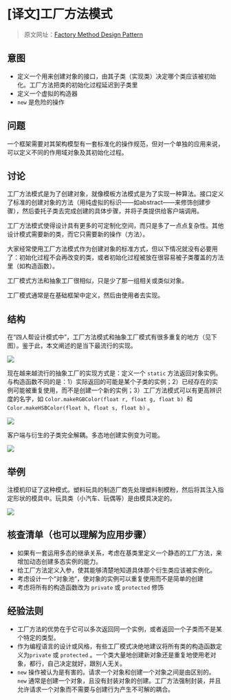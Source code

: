 # [译文]工厂方法模式

> 原文网址：[Factory Method Design Pattern](https://sourcemaking.com/design_patterns/factory_method)

## 意图
- 定义一个用来创建对象的接口，由其子类（实现类）决定哪个类应该被初始化。工厂方法把类的初始化过程延迟到子类里
- 定义一个虚拟的构造器
- `new` 是危险的操作

## 问题
一个框架需要对其架构模型有一套标准化的操作规范，但对一个单独的应用来说，可以定义不同的作用域对象及其初始化过程。

## 讨论
工厂方法模式是为了创建对象，就像模板方法模式是为了实现一种算法。接口定义了标准的创建对象的方法（用纯虚拟的标识——如abstract——来修饰创建步骤），然后委托子类去完成创建的具体步骤，并将子类提供给客户端调用。

工厂方法模式使得设计具有更多的可定制化空间，而只是多了一点点复杂性。其他设计模式需要新的类，而它只需要新的操作（方法）。

大家经常使用工厂方法模式作为创建对象的标准方式，但以下情况就没有必要用了：初始化过程不会再改变的类，或者初始化过程被放在很容易被子类覆盖的方法里（如构造函数）。

工厂模式方法和抽象工厂很相似，只是少了那一组相关或类似对象。

工厂模式通常是在基础框架中定义，然后由使用者去实现。

## 结构
在“四人帮设计模式中”，工厂方法模式和抽象工厂模式有很多重复的地方（见下图）。鉴于此，本文阐述的是当下最流行的实现。

![](https://sourcemaking.com/files/v2/content/patterns/Factory_Method.png)

现在越来越流行的抽象工厂的实现方式是：定义一个 `static` 方法返回对象实例。与构造函数不同的是：1）实际返回的可能是某个子类的实例；2）已经存在的实例可能被重复使用，而不是创建一个新的实例；3）工厂方法模式可以有更高辨识度的名字，如 `Color.makeRGBColor(float r, float g, float b) `和 `Color.makeHSBColor(float h, float s, float b)` 。

![](https://sourcemaking.com/files/v2/content/patterns/Factory_Method_1.png)


客户端与衍生的子类完全解耦。多态地创建实例变为可能。

![](https://sourcemaking.com/files/v2/content/patterns/Factory_Method__-2x.png)

## 举例
注模机印证了这种模式。塑料玩具的制造厂商先处理塑料制模粉，然后将其注入指定形状的模具中。玩具类（小汽车、玩偶等）是由模具决定的。

![](https://sourcemaking.com/files/v2/content/patterns/Factory_Method_example1.png)

## 核查清单（也可以理解为应用步骤）
- 如果有一套运用多态的继承关系，考虑在基类里定义一个静态的工厂方法，来增加动态创建多态实例的能力。
- 给工厂方法定义入参，使其能够清楚地知道具体那个衍生类应该被实例化。
- 考虑设计一个“对象池”，使对象的实例可以重复使用而不是简单的创建
- 考虑将所有的构造函数改为 `private` 或 `protected` 修饰

## 经验法则
- 工厂方法的优势在于它可以多次返回同一个实例，或者返回一个子类而不是某个特定的类型。
- 作为编程语言的设计或风格，有些工厂模式决绝地建议将所有类的构造函数定义为`private` 或 `protected` 。一个类大量地创建新对象还是重复地使用老对象，都行，自己决定就好，跟别人无关。
- `new` 操作被认为是有害的。请求一个对象和创建一个对象之间是由区别的。`new` 通常是创建一个对象，且没有封装对象的创建。工厂方法强制封装，并且允许请求一个对象而不需要与创建行为产生不可解的耦合。
